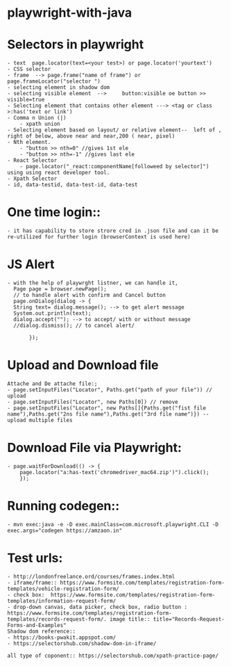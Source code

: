 # playwright-with-java

# Selectors in playwright
    - text  page.locator(text=<your test>) or page.locator('yourtext')
    - CSS selector
    - frame  --> page.frame("name of frame") or page.frameLocator("selector ")
    - selecting element in shadow dom
    - selecting visible element  -->	 button:visible oe button >> visible=true
    - Selecting element that contains other element ---> <tag or class >:has('text or link')
    - Comma n Union (|)
        - xpath union
    - Selecting element based on layout/ or relative element--  left of , right of below, above near and near,200 ( near, pixel)
    - Nth element.  
        - "button >> nth=0" //gives 1st ele
        - "button >> nth=-1" //gives last ele
    - React Selector
        - page.locator("_react:componentName[followeed by selector]") using using react developer tool.
    - Xpath Selector
    - id, data-testid, data-test-id, data-test 

# One time login::
    - it has capability to store strore cred in .json file and can it be re-utilized for further login (browserContext is used here)

# JS Alert
    - with the help of playwrght listner, we can handle it,
      Page page = browser.newPage();
      // to handle alert with confirm and Cancel button
      page.onDialog(dialog -> {
      String text= dialog.message(); --> to get alert message
      System.out.println(text);
      dialog.accept(""); --> to accept/ with or without message
      //dialog.dismiss(); // to cancel alert/
    
           });

# Upload and Download file
    Attache and De attache file:;
    - page.setInputFiles("Locator", Paths.get("path of your file")) // upload
    - page.setInputFiles("Locator", new Paths[0]) // remove
    - page.setInputFiles("Locator", new Paths[]{Paths.get("fist file name"),Paths.get("2ns file name"),Paths.get("3rd file name")}) -- upload multiple files

# Download File via Playwright:
    - page.waitForDownload(() -> {
        page.locator("a:has-text('chromedriver_mac64.zip')").click();
        });

# Running codegen::
    - mvn exec:java -e -D exec.mainClass=com.microsoft.playwright.CLI -D exec.args="codegen https://amzaon.in"

# Test urls:
    - http://londonfreelance.ord/courses/frames.index.html
    - iframe/frame:: https://www.formsite.com/templates/registration-form-templates/vehicle-registration-form/
    - check box:  https://www.formsite.com/templates/registration-form-templates/information-request-form/
    - drop-down canvas, data picker, check box, radio button :  https://www.formsite.com/templates/registration-form-templates/records-request-form/. image title:: title="Records-Request-Forms-and-Examples"
    Shadow dom reference::
    - https://books-pwakit.appspot.com/
    - https://selectorshub.com/shadow-dom-in-iframe/

    all type of coponent:: https://selectorshub.com/xpath-practice-page/
